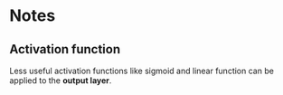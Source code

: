 # Notes

## Activation function

Less useful activation functions like sigmoid and linear function can be applied
to the __output layer__.
